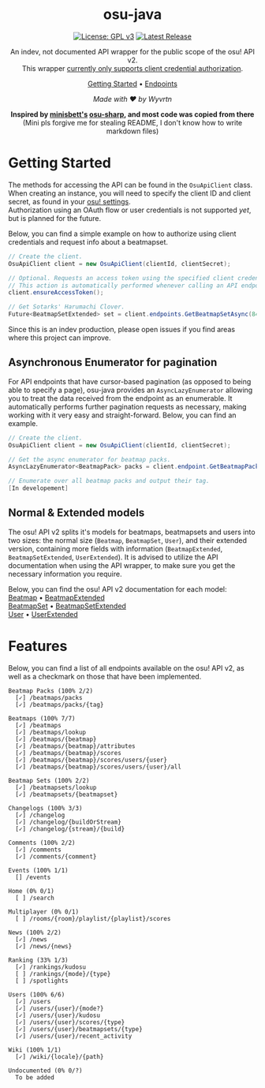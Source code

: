 <div align="center">

# osu-java

[![License: GPL v3](https://img.shields.io/badge/License-GPLv3-blue.svg)](https://www.gnu.org/licenses/gpl-3.0)
[![Latest Release](https://img.shields.io/github/v/release/minisbett/osu-sharp?color=ff87c6)](https://github.com/Wyvrtn/osu-java/releases)

An indev, not documented API wrapper for the public scope of the osu! API v2.<br/>
This wrapper <ins>currently only supports client credential authorization</ins>.<br/>

[Getting Started](#getting-started) • [Endpoints](#features)<br/>
</div>

<div align="center">
<i>Made with ❤️ by Wyvrtn</i>

<b>Inspired by [minisbett's](https://github.com/minisbett) [osu-sharp](https://github.com/minisbett/osu-sharp), and most code was copied from there
</b>
(Mini pls forgive me for stealing README, I don't know how to write markdown files)
</div>

# Getting Started

The methods for accessing the API can be found in the `OsuApiClient` class. When creating an instance, you will need to specify the client ID and client secret, as found in your [osu! settings](https://osu.ppy.sh/home/account/edit#oauth).  
Authorization using an OAuth flow or user credentials is not supported *yet*, but is planned for the future.  

Below, you can find a simple example on how to authorize using client credentials and request info about a beatmapset.
```cs
// Create the client.
OsuApiClient client = new OsuApiClient(clientId, clientSecret);

// Optional. Requests an access token using the specified client credentials.
// This action is automatically performed whenever calling an API endpoint.
client.ensureAccessToken();

// Get Sotarks' Harumachi Clover.
Future<BeatmapSetExtended> set = client.endpoints.GetBeatmapSetAsync(842412);
```

Since this is an indev production, please open issues if you find areas where this project can improve.

## Asynchronous Enumerator for pagination

For API endpoints that have cursor-based pagination (as opposed to being able to specify a page), osu-java provides an `AsyncLazyEnumerator` allowing you to treat the data received from the endpoint as an enumerable. It automatically performs further pagination requests as necessary, making working with it very easy and straight-forward. Below, you can find an example.
```cs
// Create the client.
OsuApiClient client = new OsuApiClient(clientId, clientSecret);

// Get the async enumerator for beatmap packs.
AsyncLazyEnumerator<BeatmapPack> packs = client.endpoint.GetBeatmapPacksAsync();

// Enumerate over all beatmap packs and output their tag.
[In developement]
```

## Normal & Extended models

The osu! API v2 splits it's models for beatmaps, beatmapsets and users into two sizes: the normal size (`Beatmap`, `BeatmapSet`, `User`), and their extended version, containing more fields with information (`BeatmapExtended`, `BeatmapSetExtended`, `UserExtended`). It is advised to utilize the API documentation when using the API wrapper, to make sure you get the necessary information you require.

Below, you can find the osu! API v2 documentation for each model:  
[Beatmap](https://osu.ppy.sh/docs/index.html#beatmap) • [BeatmapExtended](https://osu.ppy.sh/docs/index.html#beatmapextended)  
[BeatmapSet](https://osu.ppy.sh/docs/index.html#beatmapset) • [BeatmapSetExtended](https://osu.ppy.sh/docs/index.html#beatmapsetextended)  
[User](https://osu.ppy.sh/docs/index.html#user) • [UserExtended](https://osu.ppy.sh/docs/index.html#userextended)

# Features

Below, you can find a list of all endpoints available on the osu! API v2, as well as a checkmark on those that have been implemented.
```
Beatmap Packs (100% 2/2)
  [✓] /beatmaps/packs
  [✓] /beatmaps/packs/{tag}

Beatmaps (100% 7/7)
  [✓] /beatmaps
  [✓] /beatmaps/lookup
  [✓] /beatmaps/{beatmap}
  [✓] /beatmaps/{beatmap}/attributes
  [✓] /beatmaps/{beatmap}/scores
  [✓] /beatmaps/{beatmap}/scores/users/{user}
  [✓] /beatmaps/{beatmap}/scores/users/{user}/all

Beatmap Sets (100% 2/2)
  [✓] /beatmapsets/lookup
  [✓] /beatmapsets/{beatmapset}

Changelogs (100% 3/3)
  [✓] /changelog
  [✓] /changelog/{buildOrStream}
  [✓] /changelog/{stream}/{build}

Comments (100% 2/2)
  [✓] /comments
  [✓] /comments/{comment}

Events (100% 1/1)
  [] /events

Home (0% 0/1)
  [ ] /search

Multiplayer (0% 0/1)
  [ ] /rooms/{room}/playlist/{playlist}/scores

News (100% 2/2)
  [✓] /news
  [✓] /news/{news}

Ranking (33% 1/3)
  [✓] /rankings/kudosu
  [ ] /rankings/{mode}/{type}
  [ ] /spotlights

Users (100% 6/6)
  [✓] /users
  [✓] /users/{user}/{mode?}
  [✓] /users/{user}/kudosu
  [✓] /users/{user}/scores/{type}
  [✓] /users/{user}/beatmapsets/{type}
  [✓] /users/{user}/recent_activity

Wiki (100% 1/1)
  [✓] /wiki/{locale}/{path}

Undocumented (0% 0/?)
  To be added
```
